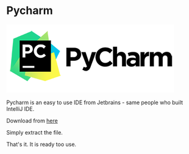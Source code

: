 # Pycharm

<img src="../assets/images/PyCharm-Logo1.png"/>

Pycharm is an easy to use IDE from Jetbrains - same people who built IntelliJ IDE.

Download from [here](https://www.jetbrains.com/pycharm/download/)

Simply extract the file.

That's it.  It is ready too use.